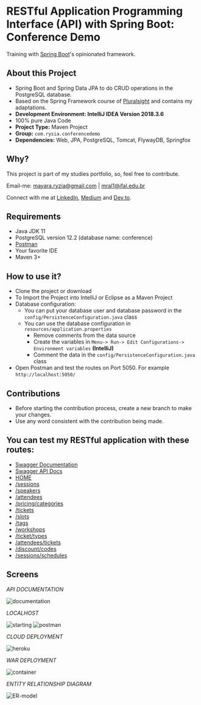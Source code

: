 # RESTful  Application  Programming Interface (API) with Spring Boot: Conference Demo

Training with [Spring Boot](https://spring.io/projects/spring-boot)'s opinionated framework.

## About this Project

* Spring Boot and Spring Data JPA to do CRUD operations in the PostgreSQL database.
* Based on the Spring Framework course of [Pluralsight](https://www.pluralsight.com/) and contains my adaptations.
* **Development Environment: IntelliJ IDEA Version 2018.3.6** 
* 100% pure Java Code
* **Project Type:** Maven Project
* **Group:** `com.rysia.conferencedemo`
* **Dependencies:** Web, JPA, PostgreSQL, Tomcat, FlywayDB, Springfox

## Why?

This project is part of my studies portfolio, so, feel free to contribute.

Email-me: mayara.ryzia@gmail.com | mral1@ifal.edu.br

Connect with me at [LinkedIn](https://www.linkedin.com/in/rysia/), [Medium](https://medium.com/@mayararysia) and [Dev.to](https://dev.to/mayararysia).

## Requirements

- Java JDK 11
- PostgreSQL version 12.2 (database name: conference)
- [Postman](https://www.postman.com/downloads/)
- Your favorite IDE
- Maven 3+

## How to use it?

* Clone the project or download
* To Import the Project into IntelliJ or Eclipse as a Maven Project
* Database configuration:
    * You can put your  database user  and database password  in the `config/PersistenceConfiguration.java` class
    * You can use the database configuration in `resources/application.properties`
        * Remove comments from the data source
        * Create the variables in `Menu-> Run-> Edit Configurations-> Environment variables` **(IntelliJ)**
        * Comment the data in the `config/PersistenceConfiguration.java` class
* Open Postman and test the routes on Port 5050. For example `http://localhost:5050/`

## Contributions

* Before starting the contribution process, create a new branch to make your changes.
* Use any word consistent with the contribution being made.

## **You can test my RESTful application with these routes:**
   
   * [Swagger Documentation](https://apirest-conference.herokuapp.com/swagger-ui.html)
   * [Swagger API Docs](https://apirest-conference.herokuapp.com/v2/api-docs)
   * [HOME](https://apirest-conference.herokuapp.com/)
   * [/sessions](https://apirest-conference.herokuapp.com/api/v1/sessions)
   * [/speakers](https://apirest-conference.herokuapp.com/api/v1/speakers)
   * [/attendees](https://apirest-conference.herokuapp.com/api/v1/attendees)
   * [/pricing/categories](https://apirest-conference.herokuapp.com/api/v1/pricing/categories)
   * [/tickets](https://apirest-conference.herokuapp.com/api/v1/tickets)
   * [/slots](https://apirest-conference.herokuapp.com/api/v1/slots)
   * [/tags](https://apirest-conference.herokuapp.com/api/v1/tags)
   * [/workshops](https://apirest-conference.herokuapp.com/api/v1/workshops)
   * [/ticket/types](https://apirest-conference.herokuapp.com/api/v1/ticket/types)
   * [/attendees/tickets](https://apirest-conference.herokuapp.com/api/v1/attendees/tickets)
   * [/discount/codes](https://apirest-conference.herokuapp.com/api/v1/discount/codes)
   * [/sessions/schedules](https://apirest-conference.herokuapp.com/api/v1/sessions/schedules)
    
## Screens

*API DOCUMENTATION*

![documentation](https://raw.githubusercontent.com/mayararysia/conference-demo/master/screenshots/swagger-ui.png)


*LOCALHOST*

![starting](https://raw.githubusercontent.com/mayararysia/conference-demo/master/screenshots/starting-main.png)
![postman](https://raw.githubusercontent.com/mayararysia/conference-demo/master/screenshots/postman-v2.png)

*CLOUD DEPLOYMENT*


![heroku](https://raw.githubusercontent.com/mayararysia/conference-demo/master/screenshots/heroku.png)

*WAR DEPLOYMENT*


![container](https://raw.githubusercontent.com/mayararysia/conference-demo/master/screenshots/container-v2.png)


*ENTITY RELATIONSHIP DIAGRAM*

![ER-model](https://raw.githubusercontent.com/mayararysia/conference-demo/master/screenshots/er-diagram.png)
